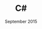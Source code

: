 ---
title: C#
date: September 2015
list:
  collection: projects
  filter: "item.experience.languages contains 'c#'"
---